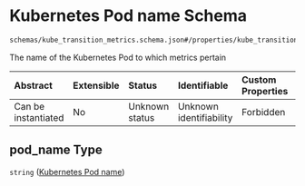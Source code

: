 # Kubernetes Pod name Schema

```txt
schemas/kube_transition_metrics.schema.json#/properties/kube_transition_metrics/properties/pod_name
```

The name of the Kubernetes Pod to which metrics pertain

| Abstract            | Extensible | Status         | Identifiable            | Custom Properties | Additional Properties | Access Restrictions | Defined In                                                                                            |
| :------------------ | :--------- | :------------- | :---------------------- | :---------------- | :-------------------- | :------------------ | :---------------------------------------------------------------------------------------------------- |
| Can be instantiated | No         | Unknown status | Unknown identifiability | Forbidden         | Allowed               | none                | [kube\_transition\_metrics.schema.json\*](kube_transition_metrics.schema.json "open original schema") |

## pod\_name Type

`string` ([Kubernetes Pod name](kube_transition_metrics-properties-metrics-properties-kubernetes-pod-name.md))
